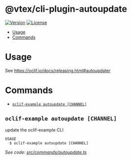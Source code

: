 @vtex/cli-plugin-autoupdate
====================

[![Version](https://img.shields.io/npm/v/@vtex/cli-plugin-autoupdate.svg)](https://npmjs.org/package/@vtex/cli-plugin-autoupdate)
[![License](https://img.shields.io/npm/l/@vtex/cli-plugin-autoupdate.svg)](https://github.com/vtex/cli-plugin-autoupdate/blob/master/package.json)

<!-- toc -->
* [Usage](#usage)
* [Commands](#commands)
<!-- tocstop -->
# Usage
See https://oclif.io/docs/releasing.html#autoupdater

# Commands
<!-- commands -->
* [`oclif-example autoupdate [CHANNEL]`](#oclif-example-autoupdate-channel)

## `oclif-example autoupdate [CHANNEL]`

update the oclif-example CLI

```
USAGE
  $ oclif-example autoupdate [CHANNEL]
```

_See code: [src/commands/autoupdate.ts](https://github.com/vtex/cli-plugin-autoupdate/blob/v0.0.2/src/commands/autoupdate.ts)_
<!-- commandsstop -->
